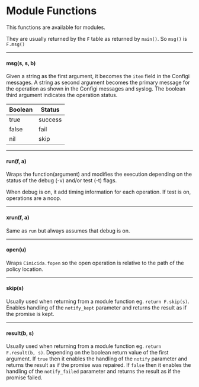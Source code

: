 # Module Functions

This functions are available for modules.

They are usually returned by the `F` table as returned by `main()`. So `msg()` is `F.msg()`

---

#### msg(s, s, b)

Given a string as the first argument, it becomes the `item` field in the Configi messages. A string as second argument becomes the primary message for the operation as shown in the Configi messages and syslog. The boolean third argument indicates the operation status.

 Boolean | Status
 --------|--------
 true    | success
 false   | fail
 nil     | skip

---

#### run(f, a)

Wraps the function(argument) and modifies the execution depending on the status of the debug (-v) and/or test (-t) flags.

When debug is on, it add timing information for each operation. If test is on, operations are a noop.

---

#### xrun(f, a)

Same as `run` but always assumes that debug is on.

---

#### open(u)

Wraps `Cimicida.fopen` so the open operation is relative to the path of the policy location.

---

#### skip(s)

Usually used when returning from a module function eg. `return F.skip(s)`. Enables handling of the `notify_kept` parameter and returns the result as if the promise is kept.

---

#### result(b, s)

Usually used when returning from a module function eg. `return F.result(b, s)`. Depending on the boolean return value of the first argument. If `true` then it enables the handling of the `notify` parameter and returns the result as if the promise was repaired. If `false` then it enables the handling of the `notify_failed` parameter and returns the result as if the promise failed.
